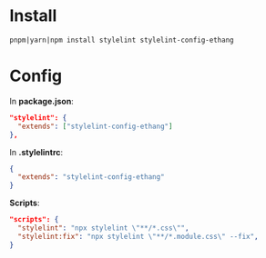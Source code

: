 # Install

`pnpm|yarn|npm install stylelint stylelint-config-ethang`

# Config

In **package.json**:

```json
"stylelint": {
  "extends": ["stylelint-config-ethang"]
},
```

In **.stylelintrc**:

```json
{
  "extends": "stylelint-config-ethang"
}
```

**Scripts**:

```json
"scripts": {
  "stylelint": "npx stylelint \"**/*.css\"",
  "stylelint:fix": "npx stylelint \"**/*.module.css\" --fix",
}
```
